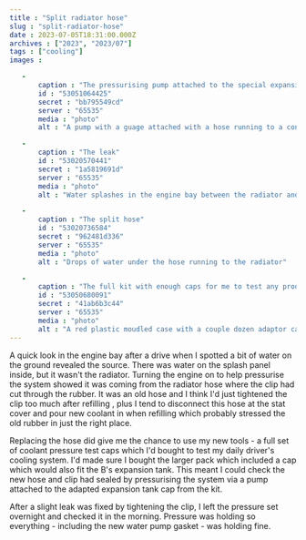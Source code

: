 ```yaml
---
title : "Split radiator hose"
slug : "split-radiator-hose"
date : 2023-07-05T18:31:00.000Z
archives : ["2023", "2023/07"]
tags : ["cooling"]
images :

   -
       caption : "The pressurising pump attached to the special expansion tank cap"
       id : "53051064425"
       secret : "bb795549cd"
       server : "65535"
       media : "photo"
       alt : "A pump with a guage attached with a hose running to a connector on the expansion tank cap"

   -
       caption : "The leak"
       id : "53020570441"
       secret : "1a5819691d"
       server : "65535"
       media : "photo"
       alt : "Water splashes in the engine bay between the radiator and engine"

   -
       caption : "The split hose"
       id : "53020736584"
       secret : "962481d336"
       server : "65535"
       media : "photo"
       alt : "Drops of water under the hose running to the radiator"

   -
       caption : "The full kit with enough caps for me to test any production car"
       id : "53050680091"
       secret : "41ab6b3c44"
       server : "65535"
       media : "photo"
       alt : "A red plastic moudled case with a couple dozen adaptor caps and other paraphenalia"
---
```


A quick look in the engine bay after a drive when I spotted a bit of water on the ground revealed the source. There was water on the splash panel inside, but it wasn't the radiator. Turning the engine on to help pressurise the system showed it was coming from the radiator hose where the clip had cut through the rubber. It was an old hose and I think I'd just tightened the clip too much after refilling , plus I tend to disconnect this hose at the stat cover and pour new coolant in when refilling which probably stressed the old rubber in just the right place.

Replacing the hose did give me the chance to use my new tools - a full set of coolant pressure test caps which I'd bought to test my daily driver's cooling system. I'd made sure I bought the larger pack which included a cap which would also fit the B's expansion tank. This meant I could check the new hose and clip had sealed by pressurising the system via a pump attached to the adapted expansion tank cap from the kit.

After a slight leak was fixed by tightening the clip, I left the pressure set overnight and checked it in the morning. Pressure was holding so everything - including the new water pump gasket - was holding fine.